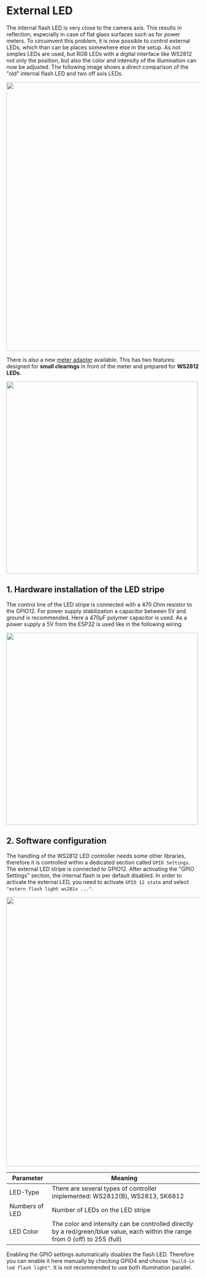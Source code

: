 # External LED

The internal flash LED is very close to the camera axis. This results in reflection, especially in case of flat glass surfaces such as for power meters.
To circumvent this problem, it is now possible to control external LEDs, which than can be places somewhere else in the setup. As not simples LEDs are used, but RGB LEDs with a digital interface like WS2812 not only the position, but also the color and intensity of the illumination can now be adjusted. The following image shows a direct comparison of the "old" internal flash LED and two off axis LEDs.

<img src="https://raw.githubusercontent.com/jomjol/ai-on-the-edge-device/master/images/intern_vs_external.jpg" width="700">



There is also a new [meter adapter](https://www.thingiverse.com/thing:5028229) available. This has two features: designed for **small clearings** in front of the meter and prepared for **WS2812 LEDs**.



<img src="https://raw.githubusercontent.com/jomjol/ai-on-the-edge-device/master/images/Power_Meter_Mounted.jpg" width="500">





## 1. Hardware installation of the LED stripe

The control line of the LED stripe is connected with a 470 Ohm resistor to the GPIO12. 
For power supply stabilization a capacitor between 5V and ground is recommended. Here a 470µF polymer capacitor is used. As a power supply a 5V from the ESP32 is used like in the following wiring.



<img src="https://raw.githubusercontent.com/jomjol/ai-on-the-edge-device/master/images/install_external_led.jpg" width="500"> 



## 2. Software configuration

The handling of the WS2812 LED controller needs some other libraries, therefore it is controlled within a dedicated section called ``GPIO Settings``. The external LED stripe is connected to GPIO12. After activating the "GPIO Settings" section, the internal flash is per default disabled. In order to activate the external LED, you need to activate ``GPIO 12 state`` and select ``"extern flash light ws281x ..."``. 



<img src="https://raw.githubusercontent.com/jomjol/ai-on-the-edge-device/master/images/external_GPIO_settings.jpg" width="700"> 




| Parameter      | Meaning                                                      |
| -------------- | ------------------------------------------------------------ |
| LED-Type       | There are several types of controller implemented: WS2812(B), WS2813, SK6812 |
| Numbers of LED | Number of LEDs on the LED stripe                             |
| LED Color      | The color and intensity can be controlled directly by a red/green/blue value, each within the range from 0 (off) to 255 (full) |



Enabling the GPIO settings automatically disables the flash LED. Therefore you can enable it here manually by checking GPIO4 and choose ``"build-in led flash light"``. It is not recommended to use both illumination parallel. 
